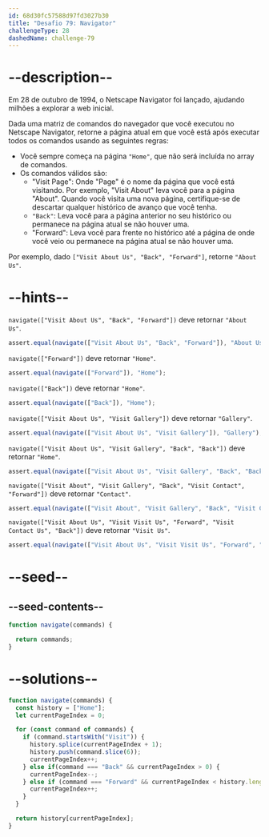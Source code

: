 ```yaml
---
id: 68d30fc57588d97fd3027b30
title: "Desafio 79: Navigator"
challengeType: 28
dashedName: challenge-79
---
```


# --description--

Em 28 de outubro de 1994, o Netscape Navigator foi lançado, ajudando milhões a explorar a web inicial.

Dada uma matriz de comandos do navegador que você executou no Netscape Navigator, retorne a página atual em que você está após executar todos os comandos usando as seguintes regras:

- Você sempre começa na página `"Home"`, que não será incluída no array de comandos.
- Os comandos válidos são:
  - "Visit Page": Onde "Page" é o nome da página que você está visitando. Por exemplo, "Visit About" leva você para a página "About". Quando você visita uma nova página, certifique-se de descartar qualquer histórico de avanço que você tenha.
  - `"Back"`: Leva você para a página anterior no seu histórico ou permanece na página atual se não houver uma.
  - "Forward": Leva você para frente no histórico até a página de onde você veio ou permanece na página atual se não houver uma.

Por exemplo, dado `["Visit About Us", "Back", "Forward"]`, retorne `"About Us"`.

# --hints--

`navigate(["Visit About Us", "Back", "Forward"])` deve retornar `"About Us"`.

```js
assert.equal(navigate(["Visit About Us", "Back", "Forward"]), "About Us");
```

`navigate(["Forward"])` deve retornar `"Home"`.

```js
assert.equal(navigate(["Forward"]), "Home");
```

`navigate(["Back"])` deve retornar `"Home"`.

```js
assert.equal(navigate(["Back"]), "Home");
```

`navigate(["Visit About Us", "Visit Gallery"])` deve retornar `"Gallery"`.

```js
assert.equal(navigate(["Visit About Us", "Visit Gallery"]), "Gallery");
```

`navigate(["Visit About Us", "Visit Gallery", "Back", "Back"])` deve retornar `"Home"`.

```js
assert.equal(navigate(["Visit About Us", "Visit Gallery", "Back", "Back"]), "Home");
```

`navigate(["Visit About", "Visit Gallery", "Back", "Visit Contact", "Forward"])` deve retornar `"Contact"`.

```js
assert.equal(navigate(["Visit About", "Visit Gallery", "Back", "Visit Contact", "Forward"]), "Contact");
```

`navigate(["Visit About Us", "Visit Visit Us", "Forward", "Visit Contact Us", "Back"])` deve retornar `"Visit Us"`.

```js
assert.equal(navigate(["Visit About Us", "Visit Visit Us", "Forward", "Visit Contact Us", "Back"]), "Visit Us");
```

# --seed--

## --seed-contents--

```js
function navigate(commands) {

  return commands;
}
```

# --solutions--

```js
function navigate(commands) {
  const history = ["Home"];
  let currentPageIndex = 0;

  for (const command of commands) {
    if (command.startsWith("Visit")) {
      history.splice(currentPageIndex + 1);
      history.push(command.slice(6));
      currentPageIndex++;
    } else if(command === "Back" && currentPageIndex > 0) {
      currentPageIndex--;
    } else if (command === "Forward" && currentPageIndex < history.length - 1) {
      currentPageIndex++;
    }
  }

  return history[currentPageIndex];
}
```
